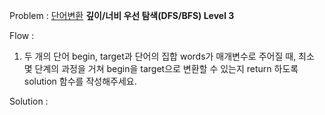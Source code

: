 Problem : [단어변환](https://programmers.co.kr/learn/courses/30/lessons/43163) **깊이/너비 우선 탐색(DFS/BFS) Level 3**

Flow :

1. 두 개의 단어 begin, target과 단어의 집합 words가 매개변수로 주어질 때, 최소 몇 단계의 과정을 거쳐 begin을 target으로 변환할 수 있는지 return 하도록 solution 함수를 작성해주세요.


Solution :

